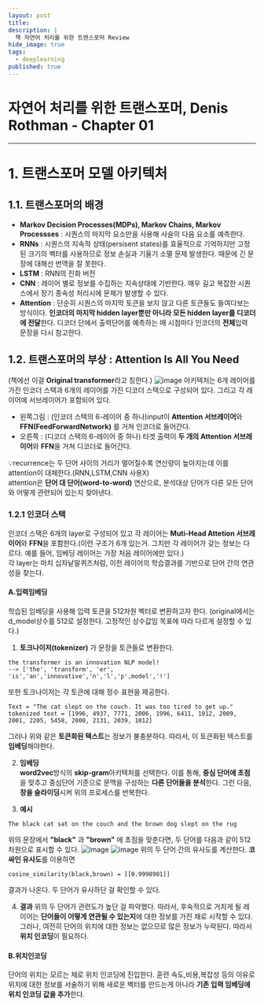 ```yaml
---
layout: post
title: 
description: |
  책 자연어 처리를 위한 트랜스포머 Review
hide_image: true
tags:
  - deeplearning
published: true
---
```


# 자연어 처리를 위한 트랜스포머, Denis Rothman - Chapter 01
* * *

# 1. 트랜스포머 모델 아키텍처

## 1.1. 트랜스포머의 배경
* **Markov Decision Processes(MDPs), Markov Chains, Markov Processses** : 시퀀스의 마지막 요소만을 사용해 사슬의 다음 요소를 예측한다.
* **RNNs** : 시퀀스의 지속적 상태(persisent states)를 효율적으로 기억하지만 고정된 크기의 벡터를 사용하므로 정보 손실과 기울기 소멸 문제 발생한다.
때문에 긴 문장에 대해선 번역을 잘 못한다. 
* **LSTM** : RNN의 진화 버전
* **CNN** : 레이어 별로 정보를 수집하는 지속상태에 기반한다.  매우 길고 복잡한 시퀀스에서 장기 종속성 처리시에 문제가 발생할 수 있다.
* **Attention** : 단순히 시퀀스의 마지막 토큰을 보지 않고 다른 토큰들도 들여다보는 방식이다. **인코더의 마지막 hidden layer뿐만 아니라 모든 
hidden layer를 디코더에 전달**한다. 디코더 단에서 출력단어를 예측하는 매 시점마다 인코더의 **전체**입력 문장을 다시 참고한다.

## 1.2. 트랜스포머의 부상 : Attention Is All You Need
(책에선 이걸 **Original transformer**라고 칭한다.)
![image](https://user-images.githubusercontent.com/69246778/161892838-94e1e8eb-6893-45b7-b8bf-f8044d69b6cb.png)
아키텍처는 6개 레이어를 가진 인코더 스택과 6개의 레이어를 가진 디코더 스택으로 구성되어 있다. 그리고 각 레이어에 서브레이어가 포함되어 있다.
* 왼쪽그림 : (인코더 스택의 6-레이어 중 하나)input이 **Attention 서브레이어**와 **FFN(FeedForwardNetwork)** 를 거쳐 인코더로 들어간다.
* 오른쪽 : (디코더 스택의 6-레이어 중 하나) 타겟 출력이 **두 개의 Attention 서브레이어**와 **FFN**을 거쳐 디코더로 들어간다. 
   
💡recurrence는 두 단어 사이의 거리가 멀어질수록 연산량이 높아지는데 이를 attention이 대체한다.(RNN,LSTM,CNN 사용X)   
attention은 **단어 대 단어(word-to-word)** 연산으로, 분석대상 단어가 다른 모든 단어와 어떻게 관련되어 있는지 찾아낸다.
   
### 1.2.1 인코더 스택
인코더 스택은 6개의 layer로 구성되어 있고 각 레이어는 **Muti-Head Attetion 서브레이어**와 **FFN**을 포함한다.(이런 구조가 6개 있는거. 그치만
각 레이어가 갖는 정보는 다르다. 예를 들어, 임베딩 레이어는 가장 처음 레이어에만 있다.)   
각 layer는 마치 십자낱말퀴즈처럼, 이전 레이어의 학습결과를 기반으로 단어 간의 연관성을 찾는다. 
#### A.입력임베딩
학습된 임베딩을 사용해 입력 토큰을 512차원 벡터로 변환하고자 한다. (original에서는 d_model상수를 512로 설정한다. 고정적인 상수값임
목표에 따라 다르게 설정할 수 있다.)   
   
1. **토크나이저(tokenizer)** 가 문장을 토큰들로 변환한다.
```
the transformer is an innovation NLP model!
--> ['the', 'transform', 'er', 'is','an','innovative','n','l','p',model','!']
```
   
또한 토크나이저는 각 토큰에 대해 정수 표현을 제공한다. 
```
Text = "The cat slept on the couch. It was too tired to get up."
tokenized text = [1996, 4937, 7771, 2006, 1996, 6411, 1012, 2009, 2001, 2205, 5458, 2000, 2131, 2039, 1012]
```
그러나 위와 같은 **토큰화된 텍스트**는 정보가 불충분하다. 따라서, 이 토큰화된 텍스트를 **임베딩**해야한다.
   
2. **임베딩**   
**word2vec**방식의 **skip-gram**아키텍처를 선택한다. 이를 통해, **중심 단어에 초점**을 맞추고 중심단어 기준으로 문맥을 구성하는 
**다른 단어들을 분석**한다. 그런 다음, **창을 슬라이딩**시켜 위의 프로세스를 반복한다. 
   
3. **예시**
```
The black cat sat on the couch and the brown dog slept on the rug
```
위의 문장에서 **"black"** 과 **"brown"** 에 초점을 맞춘다면, 두 단어를 다음과 같이 512차원으로 표시할 수 있다. 
![image](https://user-images.githubusercontent.com/69246778/161905747-1585e77f-4940-4f41-b03e-c65541d988f9.png)
![image](https://user-images.githubusercontent.com/69246778/161905763-3e947c9e-d830-49e0-8fef-7d07e166a9db.png)
위의 두 단어 간의 유사도를 계산한다. **코싸인 유사도**를 이용하면

```
cosine_similarity(black,brown) = [[0.9998901]]
```
결과가 나온다. 두 단어가 유사하단 걸 확인할 수 있다. 
   
4. **결과**
위의 두 단어가 관련도가 높단 걸 파악했다. 따라서, 후속적으로 거치게 될 레이어는 **단어들이 어떻게 연관될 수 있는지**에 대한 정보를 
가진 채로 시작할 수 있다. 그러나, 여전히 단어의 위치에 대한 정보는 없으므로 많은 정보가 누락된다. 따라서 **위치 인코딩**이 필요하다.

#### B.위치인코딩
단어의 위치는 모르는 채로 위치 인코딩에 진입한다. 훈련 속도,비용,복잡성 등의 이유로 위치에 대한 정보를 서술하기 위해 새로운 벡터를 만드는게 
아니라 **기존 입력 임베딩에 위치 인코딩 값을 추가**한다. 






